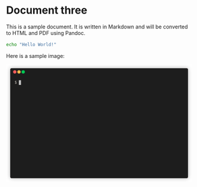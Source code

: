 # Document three

This is a sample document. It is written in Markdown and will be converted to HTML and PDF using Pandoc.

```bash
echo "Hello World!"
```

Here is a sample image:

![This is a sample image](includes/fdfecfa3fb73a912094ddd8b5633a80d.gif)